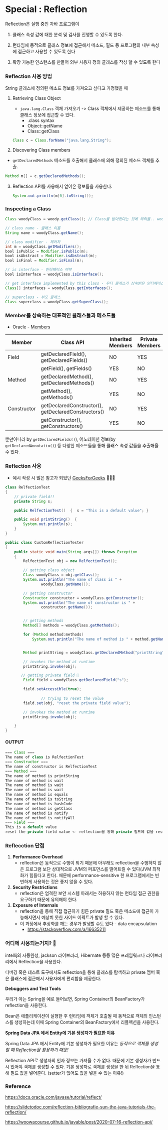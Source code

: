 

# Special : Reflection



Reflection은 실행 중인 자바 프로그램이 

1. 클래스 속성 값에 대한 분석 및 검사를 진행할 수 있도록 한다.

2. 런타임에 동적으로 클래스 정보에 접근해서 메소드, 필드 등 프로그램의 내부 속성에 접근하고 사용할 수 있도록 한다

3. 확장 가능한 인스턴스를 만들어 외부 사용자 정의 클래스를 작성 할 수 있도록 한다



### Reflection 사용 방법

String 클래스에 정의된 메소드 정보를 가져오고 싶다고 가정했을 때 

1. Retrieving Class Object

   - `java.lang.Class`  객체 가져오기 -> Class 객체에서 제공하는 메소드를 통해 클래스 정보에 접근할 수 있다.
     - .class syntax
     - Object::getName
     - Class::getClass

   ```java
   Class c = Class.forName("java.lang.String");
   ```

2.  Discovering Class members

   - `getDeclaredMethods`  메소드를 호출해서 클래스에 의해 정의된 메소드 객체를 추출.

   ```java
   Method m[] = c.getDeclaredMethods();
   ```

3. Reflection API를 사용해서 얻어온 정보들을 사용한다.

   ```java
   System.out.println(m[0].toString());
   ```



### Inspecting a Class

```java
Class woodyClass = woody.getClass(); // Class를 받아왔다는 것에 의의를.. woody가 어디서 왔는지는 중요 ㄴㄴ

// class name - 클래스 이름
String name = woodyClass.getName();

// class modifier - 제어자
int m = woodyClass.getModifiers();
bool isPublic = Modifier.isPublic(m);
bool isAbstract = Modifier.isAbstract(m);
bool isFinal = Modifier.isFinal(m);

// is interface - 인터페이스 여부
bool isInterface = woodyClass.isInterface();

// get interface implemented by this class - 우디 클래스가 상속받은 인터페이스
Class[] interfaces = woodyClass.getInterfaces();

// superclass - 부모 클래스 
Class superclass = woodyClass.getSuperClass();

```



### Member를 상속하는 대표적인 클래스들과 메소드들

- Oracle - [Members](http://www-inf.it-sudparis.eu/cours/java/javatutorial/reflect/member/index.html)

| Member      | Class API                                           | Inherited Members | Private Members |
| ----------- | --------------------------------------------------- | ----------------- | --------------- |
| Field       | getDeclaredField(), getDeclaredFields()             | NO                | YES             |
|             | getField(), getFields()                             | YES               | NO              |
| Method      | getDeclaredMethod(), getDeclaredMethods()           | NO                | YES             |
|             | getMethod(), getMethods()                           | YES               | NO              |
| Constructor | getDeclaredConstructor(), getDeclaredConstructors() | NO                | YES             |
|             | getConstructor(), getConstructors()                 | YES               | NO              |



뿐만아니라 by `getDeclaredFields()`), 어노테이션 정보(by `getDeclaredAnnotatio()`) 등 다양한 메소드들을 통해 클래스 속성 값들을 추출해올 수 있다.



### Reflection 사용

- 예시 작성 시 많은 참고가 되었던 [GeeksForGeeks](https://www.geeksforgeeks.org/reflection-in-java/) 👏👏👏

```java
class RelfectionTest
{
    // private field!!
    private String s;

    public RelfectionTest()  {  s = "This is a default value"; }

    public void printString()  {
        System.out.println(s);
    }
}
```



```java
public class CustomReflectionTester
{
    public static void main(String args[]) throws Exception
    {
        RelfectionTest obj = new RelfectionTest();

        // getting class object
        Class woodyClass = obj.getClass();
        System.out.println("The name of class is " +
                woodyClass.getName());

        // getting constructor
        Constructor constructor = woodyClass.getConstructor();
        System.out.println("The name of constructor is " +
                constructor.getName());


        // getting methods
        Method[] methods = woodyClass.getMethods();

        for (Method method:methods)
            System.out.println("The name of method is " + method.getName());


        Method printString = woodyClass.getDeclaredMethod("printString");

        // invokes the method at runtime
        printString.invoke(obj);

       // getting private field 👀
        Field field = woodyClass.getDeclaredField("s");

        field.setAccessible(true);
      
				// trying to reset the value
        field.set(obj, "reset the private field value");

        // invokes the method at runtime
        printString.invoke(obj);

    }
}
```



#### OUTPUT

```java
=== Class ===
The name of class is RelfectionTest
=== Constructor ===
The name of constructor is RelfectionTest
=== Method ===
The name of method is printString
The name of method is wait
The name of method is wait
The name of method is wait
The name of method is equals
The name of method is toString
The name of method is hashCode
The name of method is getClass
The name of method is notify
The name of method is notifyAll
=== Field ===
This is a default value
reset the private field value <- reflection을 통해 private 필드에 값을 reset!
```



### Reflecction 단점

1. **Performance Overhead**
   - reflection은 동적으로 수행이 되기 때문에 아무래도 reflection을 수행하지 않은 프로그램 보단 상대적으로 JVM의 퍼포먼스를 떨어트릴 수 있다(JVM 최적화가 힘들다고 한다). 때문에 performance-sensitive 한 프로그램에서는 빈번하게 사용하는 것은 좋지 않을 수 있다.
2. **Security Restrictions**
   - reflection은 엄격한 보안 시스템 아래서는 허용하지 않는 런타임 접근 권한을 요구하기 때문에 유의해야 한다. 
3. **Exposure of Internals**
   - reflection을 통해 직접 접근하기 힘든 private 필드 혹은 메소드에 접근이 가능해지면서 예상치 못한 사이드 이펙트가 발생 할 수 있다. 
   - 이 과정에서 추상화를 깨는 경우가 발생할 수도 있다 - data encapsulation
     - https://stackoverflow.com/a/16635211



### 어디에 사용되는거지? 🤔

intellij의 자동완성, jackson 라이브러리, Hibernate 등등 많은 프레임워크나 라이브러리에서 Reflection을 사용한다. 

디버깅 혹은 테스트 도구에서도 reflection을 통해 클래스를 탐색하고 private 멤버 혹은 클래스에 접근해서 사용자에게 편리함을 제공한다.



**Debuggers and Test Tools**

우리가 아는 Spring을 예로 들어보면, Spring Container의 BeanFactory가 reflection을 사용한다.

 Bean은 애플리케이션이 실행한 후 런타임에 객체가 호출될 때 동적으로 객체의 인스턴스를 생성하는데 이때 Spring Container의 BeanFactory에서 리플렉션을 사용한다.

**Spring Data JPA 에서 Entity에 기본 생성자가 필요한 이유**

Spring Data JPA 에서 Entity에 기본 생성자가 필요한 이유는 *동적으로 객체를 생성 할 때 Reflection을 활용하기 때문!*

Reflection API로 생성자의 인자 정보는 가져올 수가 없다. 때문에 기본 생성자가 반드시 있어야 객체를 생성할 수 있다. 기본 생성자로 객체를 생성을 한 뒤 Reflection을 통해 필드 값을 넣어준다. (setter가 없어도 값을 넣을 수 있는 이유!)



### Reference

https://docs.oracle.com/javase/tutorial/reflect/

https://slidetodoc.com/reflection-bibliografie-sun-the-java-tutorials-the-reflection/

https://woowacourse.github.io/javable/post/2020-07-16-reflection-api/
